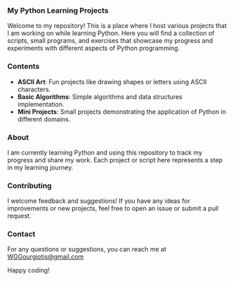 ### **My Python Learning Projects**
Welcome to my repository! This is a place where I host various projects that I am working on while learning Python. Here you will find a collection of scripts, small programs, and exercises that showcase my progress and experiments with different aspects of Python programming.

### **Contents**

- **ASCII Art**: Fun projects like drawing shapes or letters using ASCII characters.
- **Basic Algorithms**: Simple algorithms and data structures implementation.
- **Mini Projects**: Small projects demonstrating the application of Python in different domains.

### **About**
I am currently learning Python and using this repository to track my progress and share my work. Each project or script here represents a step in my learning journey.

### **Contributing**
I welcome feedback and suggestions! If you have any ideas for improvements or new projects, feel free to open an issue or submit a pull request.

### **Contact**
For any questions or suggestions, you can reach me at WGGourgiotis@gmail.com

Happy coding!
